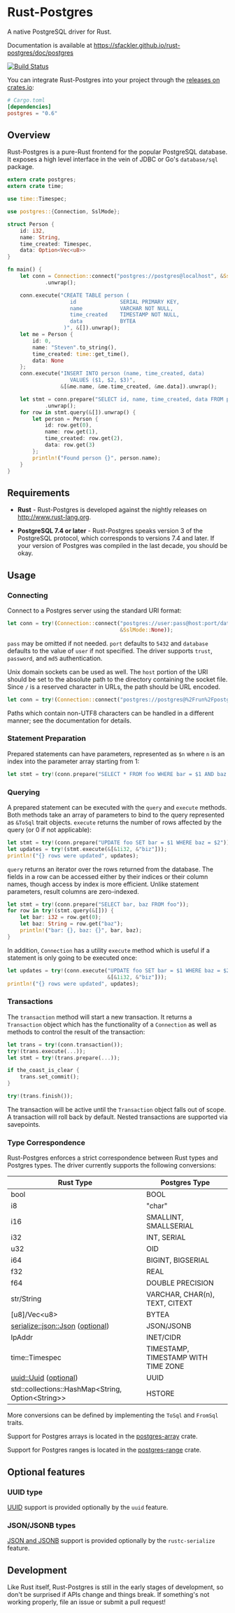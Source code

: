 # Rust-Postgres
A native PostgreSQL driver for Rust.

Documentation is available at https://sfackler.github.io/rust-postgres/doc/postgres

[![Build Status](https://travis-ci.org/sfackler/rust-postgres.png?branch=master)](https://travis-ci.org/sfackler/rust-postgres)

You can integrate Rust-Postgres into your project through the [releases on crates.io](https://crates.io/crates/postgres):
```toml
# Cargo.toml
[dependencies]
postgres = "0.6"
```

## Overview
Rust-Postgres is a pure-Rust frontend for the popular PostgreSQL database. It
exposes a high level interface in the vein of JDBC or Go's `database/sql`
package.
```rust
extern crate postgres;
extern crate time;

use time::Timespec;

use postgres::{Connection, SslMode};

struct Person {
    id: i32,
    name: String,
    time_created: Timespec,
    data: Option<Vec<u8>>
}

fn main() {
    let conn = Connection::connect("postgres://postgres@localhost", &SslMode::None)
            .unwrap();

    conn.execute("CREATE TABLE person (
                    id              SERIAL PRIMARY KEY,
                    name            VARCHAR NOT NULL,
                    time_created    TIMESTAMP NOT NULL,
                    data            BYTEA
                  )", &[]).unwrap();
    let me = Person {
        id: 0,
        name: "Steven".to_string(),
        time_created: time::get_time(),
        data: None
    };
    conn.execute("INSERT INTO person (name, time_created, data)
                    VALUES ($1, $2, $3)",
                 &[&me.name, &me.time_created, &me.data]).unwrap();

    let stmt = conn.prepare("SELECT id, name, time_created, data FROM person")
            .unwrap();
    for row in stmt.query(&[]).unwrap() {
        let person = Person {
            id: row.get(0),
            name: row.get(1),
            time_created: row.get(2),
            data: row.get(3)
        };
        println!("Found person {}", person.name);
    }
}
```

## Requirements
* **Rust** - Rust-Postgres is developed against the nightly releases on
    http://www.rust-lang.org.

* **PostgreSQL 7.4 or later** - Rust-Postgres speaks version 3 of the
    PostgreSQL protocol, which corresponds to versions 7.4 and later. If your
    version of Postgres was compiled in the last decade, you should be okay.

## Usage

### Connecting
Connect to a Postgres server using the standard URI format:
```rust
let conn = try!(Connection::connect("postgres://user:pass@host:port/database?arg1=val1&arg2=val2",
                                    &SslMode::None));
```
`pass` may be omitted if not needed. `port` defaults to `5432` and `database`
defaults to the value of `user` if not specified. The driver supports `trust`,
`password`, and `md5` authentication.

Unix domain sockets can be used as well. The `host` portion of the URI should be
set to the absolute path to the directory containing the socket file. Since `/`
is a reserved character in URLs, the path should be URL encoded.
```rust
let conn = try!(Connection::connect("postgres://postgres@%2Frun%2Fpostgres", &SslMode::None));
```
Paths which contain non-UTF8 characters can be handled in a different manner;
see the documentation for details.

### Statement Preparation
Prepared statements can have parameters, represented as `$n` where `n` is an
index into the parameter array starting from 1:
```rust
let stmt = try!(conn.prepare("SELECT * FROM foo WHERE bar = $1 AND baz = $2"));
```

### Querying
A prepared statement can be executed with the `query` and `execute` methods.
Both methods take an array of parameters to bind to the query represented as
`&ToSql` trait objects. `execute` returns the number of rows affected by the
query (or 0 if not applicable):
```rust
let stmt = try!(conn.prepare("UPDATE foo SET bar = $1 WHERE baz = $2"));
let updates = try!(stmt.execute(&[&1i32, &"biz"]));
println!("{} rows were updated", updates);
```
`query` returns an iterator over the rows returned from the database. The
fields in a row can be accessed either by their indices or their column names,
though access by index is more efficient. Unlike statement parameters, result
columns are zero-indexed.
```rust
let stmt = try!(conn.prepare("SELECT bar, baz FROM foo"));
for row in try!(stmt.query(&[])) {
    let bar: i32 = row.get(0);
    let baz: String = row.get("baz");
    println!("bar: {}, baz: {}", bar, baz);
}
```
In addition, `Connection` has a utility `execute` method which is useful if a
statement is only going to be executed once:
```rust
let updates = try!(conn.execute("UPDATE foo SET bar = $1 WHERE baz = $2",
                                &[&1i32, &"biz"]));
println!("{} rows were updated", updates);
```

### Transactions
The `transaction` method will start a new transaction. It returns a
`Transaction` object which has the functionality of a
`Connection` as well as methods to control the result of the
transaction:
```rust
let trans = try!(conn.transaction());
try!(trans.execute(...));
let stmt = try!(trans.prepare(...));

if the_coast_is_clear {
    trans.set_commit();
}

try!(trans.finish());
```
The transaction will be active until the `Transaction` object falls out of
scope. A transaction will roll back by default. Nested transactions are
supported via savepoints.

### Type Correspondence
Rust-Postgres enforces a strict correspondence between Rust types and Postgres
types. The driver currently supports the following conversions:

<table>
    <thead>
        <tr>
            <th>Rust Type</th>
            <th>Postgres Type</th>
        </tr>
    </thead>
    <tbody>
        <tr>
            <td>bool</td>
            <td>BOOL</td>
        </tr>
        <tr>
            <td>i8</td>
            <td>"char"</td>
        </tr>
        <tr>
            <td>i16</td>
            <td>SMALLINT, SMALLSERIAL</td>
        </tr>
        <tr>
            <td>i32</td>
            <td>INT, SERIAL</td>
        </tr>
        <tr>
            <td>u32</td>
            <td>OID</td>
        </tr>
        <tr>
            <td>i64</td>
            <td>BIGINT, BIGSERIAL</td>
        </tr>
        <tr>
            <td>f32</td>
            <td>REAL</td>
        </tr>
        <tr>
            <td>f64</td>
            <td>DOUBLE PRECISION</td>
        </tr>
        <tr>
            <td>str/String</td>
            <td>VARCHAR, CHAR(n), TEXT, CITEXT</td>
        </tr>
        <tr>
            <td>[u8]/Vec&lt;u8&gt;</td>
            <td>BYTEA</td>
        </tr>
        <tr>
            <td>
                <a href="https://github.com/rust-lang/rustc-serialize">serialize::json::Json</a>
                (<a href="#optional-features">optional</a>)
            </td>
            <td>JSON/JSONB</td>
        </tr>
        <tr>
            <td>IpAddr</td>
            <td>INET/CIDR</td>
        </tr>
        <tr>
            <td>time::Timespec</td>
            <td>TIMESTAMP, TIMESTAMP WITH TIME ZONE</td>
        </tr>
        <tr>
            <td>
                <a href="https://github.com/rust-lang/uuid">uuid::Uuid</a>
                (<a href="#optional-features">optional</a>)
            </td>
            <td>UUID</td>
        </tr>
        <tr>
            <td>std::collections::HashMap&lt;String, Option&lt;String&gt;&gt;</td>
            <td>HSTORE</td>
        </tr>
    </tbody>
</table>

More conversions can be defined by implementing the `ToSql` and `FromSql`
traits.

Support for Postgres arrays is located in the
[postgres-array](https://github.com/sfackler/rust-postgres-array) crate.

Support for Postgres ranges is located in the
[postgres-range](https://github.com/sfackler/rust-postgres-range) crate.

## Optional features

### UUID type

[UUID](http://www.postgresql.org/docs/9.4/static/datatype-uuid.html) support is
provided optionally by the `uuid` feature.

### JSON/JSONB types

[JSON and JSONB](http://www.postgresql.org/docs/9.4/static/datatype-json.html)
support is provided optionally by the `rustc-serialize` feature.

## Development
Like Rust itself, Rust-Postgres is still in the early stages of development, so
don't be surprised if APIs change and things break. If something's not working
properly, file an issue or submit a pull request!
